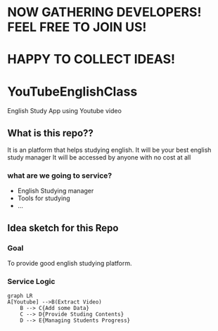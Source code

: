 # NOW GATHERING DEVELOPERS! FEEL FREE TO JOIN US!
# HAPPY TO COLLECT IDEAS!

# YouTubeEnglishClass
English Study App using Youtube video

## What is this repo??

It is an platform that helps studying english.
It will be your best english study manager
It will be accessed by anyone with no cost at all

### what are we going to service?

- English Studying manager
- Tools for studying
- ...



## Idea sketch for this Repo

### Goal

To provide good english studying platform. 

### Service Logic

```mermaid
graph LR
A[Youtube] -->B(Extract Video)
    B --> C{Add some Data}
    C --> D{Provide Studing Contents}
    D --> E{Managing Students Progress}
```

